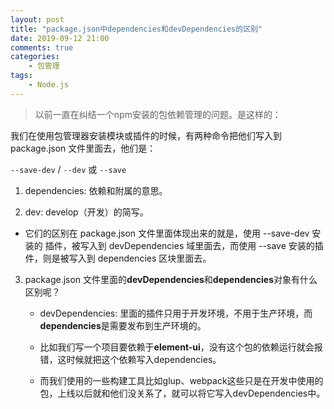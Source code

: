 ```yaml
---
layout: post
title: "package.json中dependencies和devDependencies的区别"
date: 2019-09-12 21:00
comments: true
categories:
 	- 包管理
tags: 
	- Node.js
---
```


> 以前一直在纠结一个npm安装的包依赖管理的问题。是这样的：

我们在使用包管理器安装模块或插件的时候，有两种命令把他们写入到 package.json 文件里面去，他们是：

<!-- more -->

```--save-dev``` / ```--dev``` 或 ```--save```

1. dependencies: 依赖和附属的意思。

2. dev: develop（开发）的简写。

  - 它们的区别在 package.json 文件里面体现出来的就是，使用 --save-dev 安装的 插件，被写入到 devDependencies 域里面去，而使用 --save 安装的插件，则是被写入到 dependencies 区块里面去。

3. package.json 文件里面的**devDependencies**和**dependencies**对象有什么区别呢？

	- devDependencies: 里面的插件只用于开发环境，不用于生产环境，而**dependencies**是需要发布到生产环境的。

	- 比如我们写一个项目要依赖于**element-ui**，没有这个包的依赖运行就会报错，这时候就把这个依赖写入dependencies。

	- 而我们使用的一些构建工具比如glup、webpack这些只是在开发中使用的包，上线以后就和他们没关系了，就可以将它写入devDependencies中。